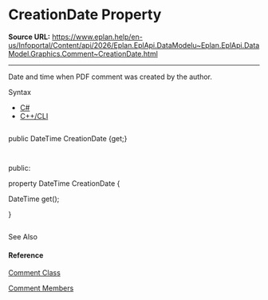 # CreationDate Property

**Source URL:** https://www.eplan.help/en-us/Infoportal/Content/api/2026/Eplan.EplApi.DataModelu~Eplan.EplApi.DataModel.Graphics.Comment~CreationDate.html

---

Date and time when PDF comment was created by the author.

Syntax

- [C#](#i-syntax-CS)
- [C++/CLI](#i-syntax-CPP2005)

```
```
public DateTime CreationDate {get;}
```
```

```
```
public:
property DateTime CreationDate {
   DateTime get();
}
```
```



See Also

#### Reference

[Comment Class](Eplan.EplApi.DataModelu~Eplan.EplApi.DataModel.Graphics.Comment.html)
  
[Comment Members](Eplan.EplApi.DataModelu~Eplan.EplApi.DataModel.Graphics.Comment_members.html)